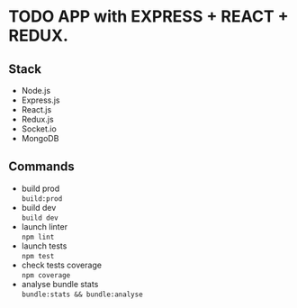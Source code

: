 # TODO APP with EXPRESS + REACT + REDUX.

## Stack

- Node.js
- Express.js
- React.js
- Redux.js
- Socket.io
- MongoDB

## Commands

- build prod  
`build:prod`  
- build dev  
`build dev`  
- launch linter  
`npm lint`  
- launch tests  
`npm test`  
- check tests coverage  
`npm coverage`  
- analyse bundle stats  
`bundle:stats && bundle:analyse`  
